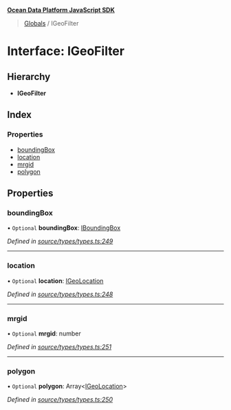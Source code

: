 **[Ocean Data Platform JavaScript SDK](../README.md)**

> [Globals](../README.md) / IGeoFilter

# Interface: IGeoFilter

## Hierarchy

* **IGeoFilter**

## Index

### Properties

* [boundingBox](igeofilter.md#boundingbox)
* [location](igeofilter.md#location)
* [mrgid](igeofilter.md#mrgid)
* [polygon](igeofilter.md#polygon)

## Properties

### boundingBox

• `Optional` **boundingBox**: [IBoundingBox](iboundingbox.md)

*Defined in [source/types/types.ts:249](https://github.com/C4IROcean/odp-sdk-js/blob/0e2fd46/source/types/types.ts#L249)*

___

### location

• `Optional` **location**: [IGeoLocation](igeolocation.md)

*Defined in [source/types/types.ts:248](https://github.com/C4IROcean/odp-sdk-js/blob/0e2fd46/source/types/types.ts#L248)*

___

### mrgid

• `Optional` **mrgid**: number

*Defined in [source/types/types.ts:251](https://github.com/C4IROcean/odp-sdk-js/blob/0e2fd46/source/types/types.ts#L251)*

___

### polygon

• `Optional` **polygon**: Array\<[IGeoLocation](igeolocation.md)>

*Defined in [source/types/types.ts:250](https://github.com/C4IROcean/odp-sdk-js/blob/0e2fd46/source/types/types.ts#L250)*
